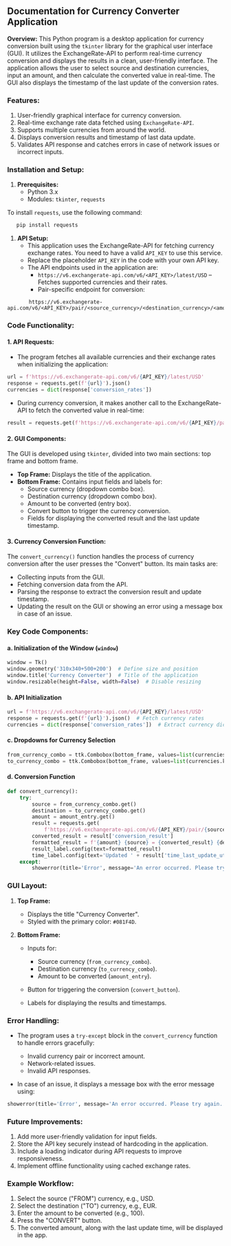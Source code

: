 ## Documentation for Currency Converter Application
**Overview:** This Python program is a desktop application for currency conversion built using the `tkinter` library for the graphical user interface (GUI). It utilizes the ExchangeRate-API to perform real-time currency conversion and displays the results in a clean, user-friendly interface.
The application allows the user to select source and destination currencies, input an amount, and then calculate the converted value in real-time. The GUI also displays the timestamp of the last update of the conversion rates.
### Features:
1. User-friendly graphical interface for currency conversion.
2. Real-time exchange rate data fetched using `ExchangeRate-API`.
3. Supports multiple currencies from around the world.
4. Displays conversion results and timestamp of last data update.
5. Validates API response and catches errors in case of network issues or incorrect inputs.

### Installation and Setup:
1. **Prerequisites:**
    - Python 3.x
    - Modules: `tkinter`, `requests`

To install `requests`, use the following command:
``` bash
   pip install requests
```
1. **API Setup:**
    - This application uses the ExchangeRate-API for fetching currency exchange rates. You need to have a valid `API_KEY` to use this service.
    - Replace the placeholder `API_KEY` in the code with your own API key.
    - The API endpoints used in the application are:
        - `https://v6.exchangerate-api.com/v6/<API_KEY>/latest/USD` – Fetches supported currencies and their rates.
        - Pair-specific endpoint for conversion:
``` 
       https://v6.exchangerate-api.com/v6/<API_KEY>/pair/<source_currency>/<destination_currency>/<amount>
```
### Code Functionality:
#### 1. **API Requests:**
- The program fetches all available currencies and their exchange rates when initializing the application:
``` python
url = f'https://v6.exchangerate-api.com/v6/{API_KEY}/latest/USD'
response = requests.get(f'{url}').json()
currencies = dict(response['conversion_rates'])
```
- During currency conversion, it makes another call to the ExchangeRate-API to fetch the converted value in real-time:
``` python
result = requests.get(f'https://v6.exchangerate-api.com/v6/{API_KEY}/pair/{source}/{destination}/{amount}').json()
```
#### 2. **GUI Components:**
The GUI is developed using `tkinter`, divided into two main sections: top frame and bottom frame.
- **Top Frame:** Displays the title of the application.
- **Bottom Frame:** Contains input fields and labels for:
    - Source currency (dropdown combo box).
    - Destination currency (dropdown combo box).
    - Amount to be converted (entry box).
    - Convert button to trigger the currency conversion.
    - Fields for displaying the converted result and the last update timestamp.

#### 3. **Currency Conversion Function:**
The `convert_currency()` function handles the process of currency conversion after the user presses the "Convert" button. Its main tasks are:
- Collecting inputs from the GUI.
- Fetching conversion data from the API.
- Parsing the response to extract the conversion result and update timestamp.
- Updating the result on the GUI or showing an error using a message box in case of an issue.

### Key Code Components:
#### a. **Initialization of the Window (`window`)**
``` python
window = Tk()
window.geometry('310x340+500+200')  # Define size and position
window.title('Currency Converter')  # Title of the application
window.resizable(height=False, width=False)  # Disable resizing
```
#### b. **API Initialization**
``` python
url = f'https://v6.exchangerate-api.com/v6/{API_KEY}/latest/USD'
response = requests.get(f'{url}').json()  # Fetch currency rates
currencies = dict(response['conversion_rates'])  # Extract currency dictionary
```
#### c. **Dropdowns for Currency Selection**
``` python
from_currency_combo = ttk.Combobox(bottom_frame, values=list(currencies.keys()), width=14, font=('Poppins 10 bold'))
to_currency_combo = ttk.Combobox(bottom_frame, values=list(currencies.keys()), width=14, font=('Poppins 10 bold'))
```
#### d. **Conversion Function**
``` python
def convert_currency():
    try:
        source = from_currency_combo.get()
        destination = to_currency_combo.get()
        amount = amount_entry.get()
        result = requests.get(
            f'https://v6.exchangerate-api.com/v6/{API_KEY}/pair/{source}/{destination}/{amount}').json()
        converted_result = result['conversion_result']
        formatted_result = f'{amount} {source} = {converted_result} {destination}'
        result_label.config(text=formatted_result)
        time_label.config(text='Updated ' + result['time_last_update_utc'])
    except:
        showerror(title='Error', message='An error occurred. Please try again.')
```
### GUI Layout:
1. **Top Frame:**
    - Displays the title "Currency Converter".
    - Styled with the primary color: `#081F4D`.

2. **Bottom Frame:**
    - Inputs for:
        - Source currency (`from_currency_combo`).
        - Destination currency (`to_currency_combo`).
        - Amount to be converted (`amount_entry`).

    - Button for triggering the conversion (`convert_button`).
    - Labels for displaying the results and timestamps.

### Error Handling:
- The program uses a `try-except` block in the `convert_currency` function to handle errors gracefully:
    - Invalid currency pair or incorrect amount.
    - Network-related issues.
    - Invalid API responses.

- In case of an issue, it displays a message box with the error message using:
``` python
showerror(title='Error', message='An error occurred. Please try again.')
```
### Future Improvements:
1. Add more user-friendly validation for input fields.
2. Store the API key securely instead of hardcoding in the application.
3. Include a loading indicator during API requests to improve responsiveness.
4. Implement offline functionality using cached exchange rates.

### Example Workflow:
1. Select the source ("FROM") currency, e.g., USD.
2. Select the destination ("TO") currency, e.g., EUR.
3. Enter the amount to be converted (e.g., 100).
4. Press the "CONVERT" button.
5. The converted amount, along with the last update time, will be displayed in the app.

